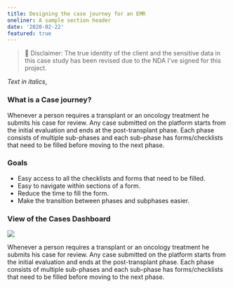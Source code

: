 ```yaml
---
title: Designing the case journey for an EMR
oneliner: A sample section header
date: '2020-02-22'
featured: true
---
```

> 🔮 Disclaimer: The true identity of the client and the sensitive data in this case study has been revised due to the NDA I've signed for this project.

_Text in italics_,
### What is a Case journey?
Whenever a person requires a transplant or an oncology treatment he submits his case for review. Any case submitted on the platform starts from the initial evaluation and ends at the post-transplant phase. Each phase consists of multiple sub-phases and each sub-phase has forms/checklists that need to be filled before moving to the next phase.


### Goals
- Easy access to all the checklists and forms that need to be filled.
- Easy to navigate within sections of a form.
- Reduce the time to fill the form.
- Make the transition between phases and subphases easier.


### View of the Cases Dashboard
![](/images/posts/react-native-imessage/test.png)
 
Whenever a person requires a transplant or an oncology treatment he submits his case for review. Any case submitted on the platform starts from the initial evaluation and ends at the post-transplant phase. Each phase consists of multiple sub-phases and each sub-phase has forms/checklists that need to be filled before moving to the next phase.